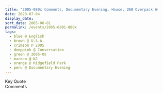 ```yaml
---
title: "2005-080x Comments, Documentary Evening, House, 268 Overpack Avenue, Ridgefield Park, NJ, U.S.A."
date: 2023-07-04
display_date: 
sort_date: 2005-08-01
permalink: /events/2005-0801-080x
tags:
  - blue @ English
  - brown @ U.S.A.
  - crimson @ 2005
  - deeppink @ Conversation
  - green @ 2005-08
  - maroon @ NJ
  - orange @ Ridgefield Park
  - peru @ Documentary Evening
---
```


<wave-list>
  <list-title color="green" width="75">Key Quote</list-title>
  <list-item color="BlanchedAlmond"  width="200"></list-item>
  <list-item color="Lavender"></list-item>
  <list-item color="BlanchedAlmond"></list-item>
</wave-list>

<br>

<wave-list>
  <list-title color="green" width="75">Comments</list-title>
  <list-item color="BlanchedAlmond"  width="200"></list-item>
  <list-item color="Lavender"></list-item>
  <list-item color="BlanchedAlmond"></list-item>
</wave-list>
